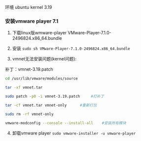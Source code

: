 环境 ubuntu kernel 3.19

### 安装vmware player 7.1 ###

1. 下载linux版wmware-player 
VMware-Player-7.1.0-2496824.x86_64.bundle

2. 安装
`sudo sh VMware-Player-7.1.0-2496824.x86_64.bundle`

3. vmnet无法安装问题(kernel问题):

 补丁：vmnet-3.19.patch
```Bash 
cd /usr/lib/vmware/modules/source

tar -xf vmnet.tar

sudo patch -p0 -i vmnet-3.19.patch     #打补丁

tar -cf vmnet.tar vmnet-only      #重新打包

sudo rm -rf vmnet-only

vmware-modconfig --console --install-all    #安装所有模块
```

4. 卸载vmware player
`sudo vmware-installer -u vmware-player`
